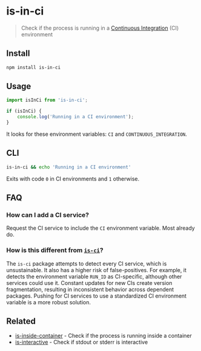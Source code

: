# is-in-ci

> Check if the process is running in a [Continuous Integration](https://en.wikipedia.org/wiki/Continuous_integration) (CI) environment

## Install

```sh
npm install is-in-ci
```

## Usage

```js
import isInCi from 'is-in-ci';

if (isInCi) {
	console.log('Running in a CI environment');
}
```

It looks for these environment variables: `CI` and `CONTINUOUS_INTEGRATION`.

## CLI

```sh
is-in-ci && echo 'Running in a CI environment'
```

Exits with code `0` in CI environments and `1` otherwise.

## FAQ

### How can I add a CI service?

Request the CI service to include the `CI` environment variable. Most already do.

### How is this different from [`is-ci`](https://github.com/watson/is-ci)?

The `is-ci` package attempts to detect every CI service, which is unsustainable. It also has a higher risk of false-positives. For example, it detects the environment variable `RUN_ID` as CI-specific, although other services could use it. Constant updates for new CIs create version fragmentation, resulting in inconsistent behavior across dependent packages. Pushing for CI services to use a standardized CI environment variable is a more robust solution.

## Related

- [is-inside-container](https://github.com/sindresorhus/is-inside-container) - Check if the process is running inside a container
- [is-interactive](https://github.com/sindresorhus/is-interactive) - Check if stdout or stderr is interactive
